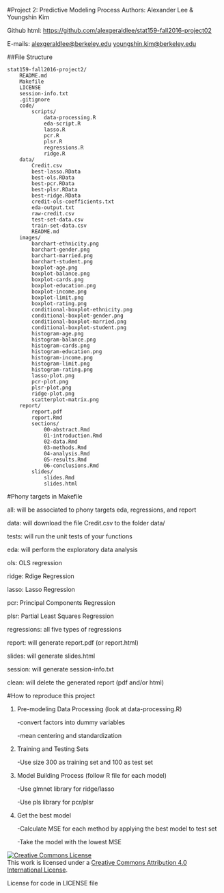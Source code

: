 #Project 2: Predictive Modeling Process 
Authors: Alexander Lee & Youngshin Kim

Github html: https://github.com/alexgeraldlee/stat159-fall2016-project02


E-mails:
	alexgeraldlee@berkeley.edu
	youngshin.kim@berkeley.edu

##File Structure

```
stat159-fall2016-project2/
	README.md
	Makefile
	LICENSE
	session-info.txt
	.gitignore
	code/
		scripts/
			data-processing.R
			eda-script.R
			lasso.R
			pcr.R
			plsr.R
			regressions.R
			ridge.R
	data/
		Credit.csv
		best-lasso.RData
		best-ols.RData
		best-pcr.RData
		best-plsr.RData
		best-ridge.RData
		credit-ols-coefficients.txt
		eda-output.txt
		raw-credit.csv
		test-set-data.csv
		train-set-data.csv
		README.md
	images/
		barchart-ethnicity.png
		barchart-gender.png
		barchart-married.png
		barchart-student.png
		boxplot-age.png
		boxplot-balance.png
		boxplot-cards.png
		boxplot-education.png
		boxplot-income.png
		boxplot-limit.png
		boxplot-rating.png
		conditional-boxplot-ethnicity.png
		conditional-boxplot-gender.png
		conditional-boxplot-married.png
		conditional-boxplot-student.png
		histogram-age.png
		histogram-balance.png
		histogram-cards.png
		histogram-education.png
		histogram-income.png
		histogram-limit.png
		histogram-rating.png
		lasso-plot.png
		pcr-plot.png
		plsr-plot.png
		ridge-plot.png
		scatterplot-matrix.png
	report/
		report.pdf
		report.Rmd
		sections/
			00-abstract.Rmd
			01-introduction.Rmd
			02-data.Rmd
			03-methods.Rmd
			04-analysis.Rmd
			05-results.Rmd
			06-conclusions.Rmd
		slides/
			slides.Rmd
			slides.html
```

#Phony targets in Makefile

all: will be associated to phony targets eda, regressions, and report

data: will download the file Credit.csv to the folder data/

tests: will run the unit tests of your functions

eda: will perform the exploratory data analysis

ols: OLS regression

ridge: Rdige Regression

lasso: Lasso Regression

pcr: Principal Components Regression

plsr: Partial Least Squares Regression

regressions: all five types of regressions

report: will generate report.pdf (or report.html)

slides: will generate slides.html

session: will generate session-info.txt

clean: will delete the generated report (pdf and/or html)


#How to reproduce this project

1. Pre-modeling Data Processing (look at data-processing.R)

	-convert factors into dummy variables
	
	-mean centering and standardization

2. Training and Testing Sets 

	-Use size 300 as training set and 100 as test set

3. Model Building Process (follow R file for each model)

	-Use glmnet library for ridge/lasso

	-Use pls library for pcr/plsr

4. Get the best model
	
	-Calculate MSE for each method by applying the best model to test set

	-Take the model with the lowest MSE



<a rel="license" href="http://creativecommons.org/licenses/by/4.0/"><img alt="Creative Commons License" style="border-width:0" src="https://i.creativecommons.org/l/by/4.0/88x31.png" /></a><br />This work is licensed under a <a rel="license" href="http://creativecommons.org/licenses/by/4.0/">Creative Commons Attribution 4.0 International License</a>.

License for code in LICENSE file 

